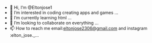 - 👋 Hi, I’m @Eltonjose1
- 👀 I’m interested in coding creating apps and games ...
- 🌱 I’m currently learning html ...
- 💞️ I’m looking to collaborate on everything ...
- 📫 How to reach me email:eltonjose2306@gmail.com and instagram :elton_jose._...

<!---
Eltonjose1/Eltonjose1 is a ✨ special ✨ repository because its `README.md` (this file) appears on your GitHub profile.
You can click the Preview link to take a look at your changes.
--->
